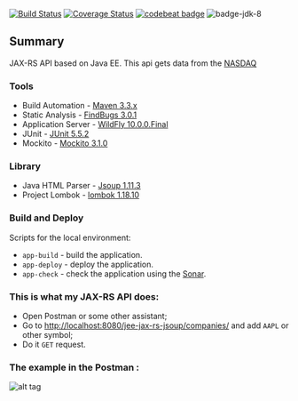 [![Build Status](https://travis-ci.org/OKaluzny/jee-jax-rs-jsoup.svg?branch=master)](https://travis-ci.org/OKaluzny/jee-jax-rs-jsoup)
[![Coverage Status](https://coveralls.io/repos/github/OKaluzny/jax-rs-parser-nasdaq/badge.svg?branch=master)](https://coveralls.io/github/OKaluzny/jax-rs-parser-nasdaq?branch=master)
[![codebeat badge](https://codebeat.co/badges/e800a88d-6ff0-475f-b853-7c2178c462ea)](https://codebeat.co/projects/github-com-okaluzny-jee-jax-rs-jsoup-master)
![badge-jdk-8]
## Summary

JAX-RS API based on Java EE.
This api gets data from the [NASDAQ](https://old.nasdaq.com/symbol/ibm/real-time)

### Tools 

* Build Automation - [Maven 3.3.x](https://maven.apache.org/)
* Static Analysis - [FindBugs 3.0.1](http://findbugs.sourceforge.net/)
* Application Server - [WildFly 10.0.0.Final](http://wildfly.org/)
* JUnit - [JUnit 5.5.2](https://junit.org/junit5/)
* Mockito - [Mockito 3.1.0](https://site.mockito.org/)

### Library

* Java HTML Parser - [Jsoup 1.11.3](https://jsoup.org/)
* Project Lombok - [lombok 1.18.10](https://projectlombok.org/)

### Build and Deploy

Scripts for the local environment:

* `app-build` - build the application.
* `app-deploy` - deploy the application.
* `app-check` - check the application using the [Sonar](http://www.sonarqube.org/).

### This is what my JAX-RS API does:

* Open Postman or some other assistant;
* Go to [http://localhost:8080/jee-jax-rs-jsoup/companies/](http://localhost:8080/jee-jax-rs-jsoup/companies/) and add `AAPL` or other symbol;
* Do it `GET` request.

### The example in the Postman :

![alt tag](http://i.piccy.info/i9/5dee22ad330d3d02cb5e3fe1eb050050/1479811748/61026/1085055/jax_rs.jpg)

[badge-jdk-8]: https://img.shields.io/badge/jdk-8-lightgray.svg "JDK-8"
